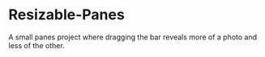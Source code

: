 # Resizable-Panes
 A small panes project where dragging the bar reveals more of a photo and less of the other.
